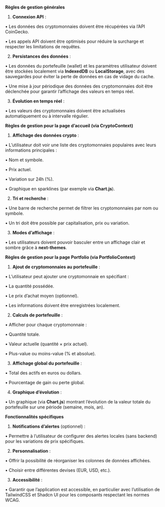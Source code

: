 **Règles de gestion générales**

1. **Connexion API** :

• Les données des cryptomonnaies doivent être récupérées via l’API CoinGecko.

• Les appels API doivent être optimisés pour réduire la surcharge et respecter les limitations de requêtes.

2. **Persistances des données** :

• Les données du portefeuille (wallet) et les paramètres utilisateur doivent être stockées localement via **IndexedDB** ou **LocalStorage**, avec des sauvegardes pour éviter la perte de données en cas de vidage du cache.

• Une mise à jour périodique des données des cryptomonnaies doit être déclenchée pour garantir l’affichage des valeurs en temps réel.

3. **Évolution en temps réel** :

• Les valeurs des cryptomonnaies doivent être actualisées automatiquement ou à intervalle régulier.

**Règles de gestion pour la page d’accueil (via CryptoContext)**

1. **Affichage des données crypto** :

• L’utilisateur doit voir une liste des cryptomonnaies populaires avec leurs informations principales :

• Nom et symbole.

• Prix actuel.

• Variation sur 24h (%).

• Graphique en sparklines (par exemple via **Chart.js**).

2. **Tri et recherche** :

• Une barre de recherche permet de filtrer les cryptomonnaies par nom ou symbole.

• Un tri doit être possible par capitalisation, prix ou variation.

3. **Modes d’affichage** :

• Les utilisateurs doivent pouvoir basculer entre un affichage clair et sombre grâce à **next-themes**.

**Règles de gestion pour la page Portfolio (via PortfolioContext)**

1. **Ajout de cryptomonnaies au portefeuille** :

• L’utilisateur peut ajouter une cryptomonnaie en spécifiant :

• La quantité possédée.

• Le prix d’achat moyen (optionnel).

• Les informations doivent être enregistrées localement.

2. **Calculs de portefeuille** :

• Afficher pour chaque cryptomonnaie :

• Quantité totale.

• Valeur actuelle (quantité × prix actuel).

• Plus-value ou moins-value (% et absolue).

3. **Affichage global du portefeuille** :

• Total des actifs en euros ou dollars.

• Pourcentage de gain ou perte global.

4. **Graphique d’évolution** :

• Un graphique (via **Chart.js**) montrant l’évolution de la valeur totale du portefeuille sur une période (semaine, mois, an).

**Fonctionnalités spécifiques**

1. **Notifications d’alertes** (optionnel) :

• Permettre à l’utilisateur de configurer des alertes locales (sans backend) pour les variations de prix spécifiques.

2. **Personnalisation** :

• Offrir la possibilité de réorganiser les colonnes de données affichées.

• Choisir entre différentes devises (EUR, USD, etc.).

3. **Accessibilité** :

• Garantir que l’application est accessible, en particulier avec l’utilisation de TailwindCSS et Shadcn UI pour les composants respectant les normes WCAG.
